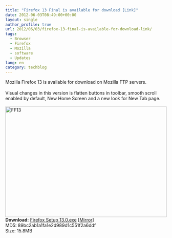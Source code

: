 ```yaml
---
title: "Firefox 13 Final is available for download [Link]"
date: 2012-06-03T08:49:00+00:00
layout: single
author_profile: true
url: 2012/06/03/firefox-13-final-is-available-for-download-link/
tags:
  - Browser
  - Firefox
  - Mozilla
  - software
  - Updates
lang: en
category: techblog
---
```

<div dir="ltr" trbidi="on">
  Mozilla Firefox 13 is available for download on Mozilla FTP servers.
</div>

<div dir="ltr" trbidi="on">
   
</div>

<div dir="ltr" trbidi="on">
  Visual changes in this version is flatten buttons in toolbar, smooth scroll enabled by default, New Home Screen and a new look for New Tab page.
</div>

<div dir="ltr" trbidi="on">
   
</div>

<div dir="ltr" trbidi="on">
  <a href="http://lh3.ggpht.com/-ZtvAKZat82E/T8shzJAHPvI/AAAAAAAAGLU/LwHGFGJuuyM/s1600-h/FF13%25255B5%25255D.png"><img title="FF13" border="0" alt="FF13" src="http://lh5.ggpht.com/-MR90p_NoCsg/T8sh2r1HZBI/AAAAAAAAGLc/btn_xN979yw/FF13_thumb%25255B2%25255D.png?imgmax=800" width="504" height="344" /></a><br /><b>Download:</b> <a title="https://ftp.mozilla.org/pub/mozilla.org/firefox/releases/13.0/win32/en-US/Firefox%20Setup%2013.0.exe" href="https://ftp.mozilla.org/pub/mozilla.org/firefox/releases/13.0/win32/en-US/Firefox%20Setup%2013.0.exe" target="_blank">Firefox Setup 13.0.exe</a> [<a href="http://www.filehippo.com/download_firefox/" target="_blank">Mirror</a>]
</div>

<div dir="ltr" trbidi="on">
  MD5: 89bc2ab1a1fa1e2d989d1c551f2a6ddf
</div>

<div dir="ltr" trbidi="on">
  Size: 15.8MB
</div>